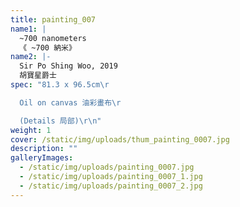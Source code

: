 ```yaml
---
title: painting_007
name1: |
  ~700 nanometers
  《 ~700 納米》
name2: |-
  Sir Po Shing Woo, 2019
  胡寶星爵士
spec: "81.3 x 96.5cm\r

  Oil on canvas 油彩畫布\r

  (Details 局部)\r\n"
weight: 1
cover: /static/img/uploads/thum_painting_0007.jpg
description: ""
galleryImages:
  - /static/img/uploads/painting_0007.jpg
  - /static/img/uploads/painting_0007_1.jpg
  - /static/img/uploads/painting_0007_2.jpg
---
```

